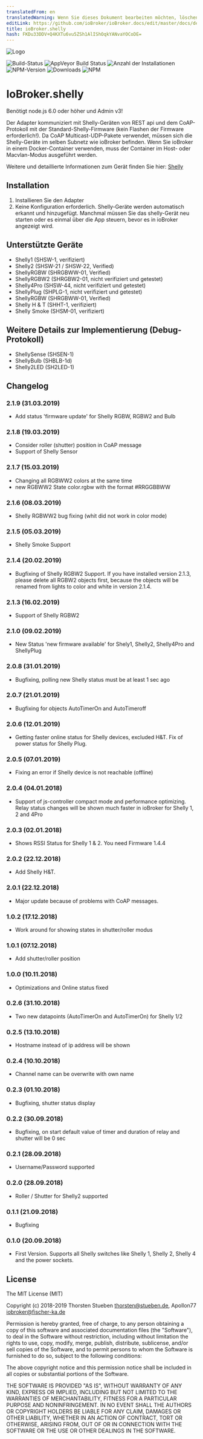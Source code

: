 ```yaml
---
translatedFrom: en
translatedWarning: Wenn Sie dieses Dokument bearbeiten möchten, löschen Sie bitte das Feld "translationsFrom". Andernfalls wird dieses Dokument automatisch erneut übersetzt
editLink: https://github.com/ioBroker/ioBroker.docs/edit/master/docs/de/adapterref/iobroker.shelly/README.md
title: ioBroker.shelly
hash: FKDu33DDV+Q4KXTu6vu5ZSh1AlIShOqkYANvaYOCoDE=
---
```

![Logo](../../../en/adapterref/iobroker.shelly/admin/shelly.png)

![Build-Status](https://travis-ci.org/schmupu/ioBroker.shelly.svg?branch=master)
![AppVeyor Build Status](https://ci.appveyor.com/api/projects/status/github/schmupu/ioBroker.shelly?branch=master&svg=true)
![Anzahl der Installationen](http://iobroker.live/badges/shelly-stable.svg)
![NPM-Version](http://img.shields.io/npm/v/iobroker.shelly.svg)
![Downloads](https://img.shields.io/npm/dm/iobroker.shelly.svg)
![NPM](https://nodei.co/npm/iobroker.shelly.png?downloads=true)

# IoBroker.shelly
Benötigt node.js 6.0 oder höher und Admin v3!

Der Adapter kommuniziert mit Shelly-Geräten von REST api und dem CoAP-Protokoll mit der Standard-Shelly-Firmware (kein Flashen der Firmware erforderlich!).
Da CoAP Multicast-UDP-Pakete verwendet, müssen sich die Shelly-Geräte im selben Subnetz wie ioBroker befinden.
Wenn Sie ioBroker in einem Docker-Container verwenden, muss der Container im Host- oder Macvlan-Modus ausgeführt werden.

Weitere und detaillierte Informationen zum Gerät finden Sie hier: [Shelly](https://shelly.cloud/)

## Installation
1. Installieren Sie den Adapter
2. Keine Konfiguration erforderlich. Shelly-Geräte werden automatisch erkannt und hinzugefügt. Manchmal müssen Sie das shelly-Gerät neu starten oder es einmal über die App steuern, bevor es in ioBroker angezeigt wird.

## Unterstützte Geräte
* Shelly1 (SHSW-1, verifiziert)
* Shelly2 (SHSW-21 / SHSW-22, Verified)
* ShellyRGBW (SHRGBWW-01, Verified)
* ShellyRGBW2 (SHRGBW2-01, nicht verifiziert und getestet)
* Shelly4Pro (SHSW-44, nicht verifiziert und getestet)
* ShellyPlug (SHPLG-1, nicht verifiziert und getestet)
* ShellyRGBW (SHRGBWW-01, Verified)
* Shelly H & T (SHHT-1, verifiziert)
* Shelly Smoke (SHSM-01, verifiziert)

## Weitere Details zur Implementierung (Debug-Protokoll)
* ShellySense (SHSEN-1)
* ShellyBulb (SHBLB-1d)
* Shelly2LED (SH2LED-1)

## Changelog

### 2.1.9 (31.03.2019)
* Add status 'firmware update' for Shelly RGBW, RGBW2 and Bulb

### 2.1.8 (19.03.2019)
* Consider roller (shutter) position in CoAP message 
* Support of Shelly Sensor

### 2.1.7 (15.03.2019)
* Changing all RGBWW2 colors at the same time
* new RGBWW2 State color.rgbw with the format #RRGGBBWW

### 2.1.6 (08.03.2019)
* Shelly RGBWW2 bug fixing (whit did not work in color mode)

### 2.1.5 (05.03.2019)
* Shelly Smoke Support

### 2.1.4 (20.02.2019)
* Bugfixing of Shelly RGBW2 Support. If you have installed version 2.1.3, please delete all RGBW2 objects first, because the objects will be renamed from lights to color and white in version 2.1.4.   

### 2.1.3 (16.02.2019)
* Support of Shelly RGBW2

### 2.1.0 (09.02.2019)
* New Status 'new firmware available' for Shely1, Shelly2, Shelly4Pro and ShellyPlug 

### 2.0.8 (31.01.2019)
* Bugfixing, polling new Shelly status must be at least 1 sec ago 

### 2.0.7 (21.01.2019)
* Bugfixing for objects AutoTimerOn and AutoTimeroff

### 2.0.6 (12.01.2019)
* Getting faster online status for Shelly devices, excluded H&T. Fix of power status for Shelly Plug.

### 2.0.5 (07.01.2019)
* Fixing an error if Shelly device is not reachable (offline)

### 2.0.4 (04.01.2018)
* Support of js-controller compact mode and performance optimizing. Relay status changes will be shown much faster in ioBroker for Shelly 1, 2 and 4Pro

### 2.0.3 (02.01.2018)
* Shows RSSI Status for Shelly 1 & 2. You need Firmware 1.4.4 

### 2.0.2 (22.12.2018)
* Add Shelly H&T. 

### 2.0.1 (22.12.2018)
* Major update because of problems with CoAP messages. 

### 1.0.2 (17.12.2018)
* Work around for showing states in shutter/roller modus

### 1.0.1 (07.12.2018)
* Add shutter/roller position

### 1.0.0 (10.11.2018)
* Optimizations and Online status fixed

### 0.2.6 (31.10.2018)
* Two new datapoints (AutoTimerOn and AutoTimerOn) for Shelly 1/2

### 0.2.5 (13.10.2018)
* Hostname instead of ip address will be shown

### 0.2.4 (10.10.2018)
* Channel name can be overwrite with own name

### 0.2.3 (01.10.2018)
* Bugfixing, shutter status display

### 0.2.2 (30.09.2018)
* Bugfixing, on start default value of timer and duration of relay and shutter will be 0 sec

### 0.2.1 (28.09.2018)
* Username/Password supported

### 0.2.0 (28.09.2018)
* Roller / Shutter for Shelly2 supported

### 0.1.1 (21.09.2018)
* Bugfixing

### 0.1.0 (20.09.2018)
* First Version. Supports all Shelly switches like Shelly 1, Shelly 2, Shelly 4 and the power sockets.

## License
The MIT License (MIT)

Copyright (c) 2018-2019 Thorsten Stueben <thorsten@stueben.de>, Apollon77 <iobroker@fischer-ka.de>

Permission is hereby granted, free of charge, to any person obtaining a copy
of this software and associated documentation files (the "Software"), to deal
in the Software without restriction, including without limitation the rights
to use, copy, modify, merge, publish, distribute, sublicense, and/or sell
copies of the Software, and to permit persons to whom the Software is
furnished to do so, subject to the following conditions:

The above copyright notice and this permission notice shall be included in
all copies or substantial portions of the Software.

THE SOFTWARE IS PROVIDED "AS IS", WITHOUT WARRANTY OF ANY KIND, EXPRESS OR
IMPLIED, INCLUDING BUT NOT LIMITED TO THE WARRANTIES OF MERCHANTABILITY,
FITNESS FOR A PARTICULAR PURPOSE AND NONINFRINGEMENT. IN NO EVENT SHALL THE
AUTHORS OR COPYRIGHT HOLDERS BE LIABLE FOR ANY CLAIM, DAMAGES OR OTHER
LIABILITY, WHETHER IN AN ACTION OF CONTRACT, TORT OR OTHERWISE, ARISING FROM,
OUT OF OR IN CONNECTION WITH THE SOFTWARE OR THE USE OR OTHER DEALINGS IN
THE SOFTWARE.